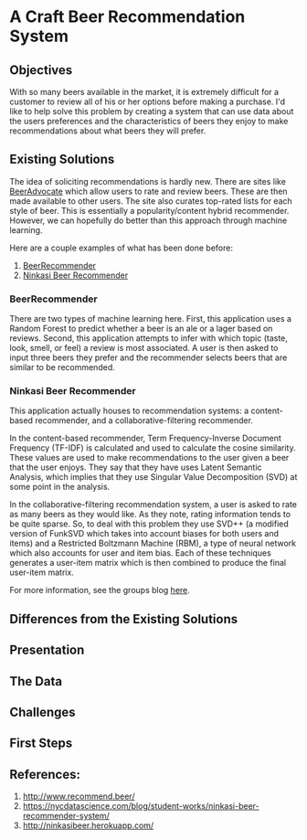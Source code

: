 # A Craft Beer Recommendation System

## Objectives

With so many beers available in the market, it is extremely difficult for a
customer to review all of his or her options before making a purchase. I'd
like to help solve this problem by creating a system that can use data about
the users preferences and the characteristics of beers they enjoy to make
recommendations about what beers they will prefer.

## Existing Solutions

The idea of soliciting recommendations is hardly new. There are sites like
[BeerAdvocate](http://www.beeradvocate.com) which allow users to rate and
review beers. These are then made available to other users. The site also
curates top-rated lists for each style of beer. This is essentially a
popularity/content hybrid recommender. However, we can hopefully do better than
this approach through machine learning.

Here are a couple examples of what has been done before:
1. [BeerRecommender](http://http://www.recommend.beer/)
2. [Ninkasi Beer Recommender](http://ninkasibeer.herokuapp.com/)

### BeerRecommender

There are two types of machine learning here. First, this application
uses a Random Forest to predict whether a beer is an ale or a lager based on
reviews. Second, this application attempts to infer with which topic (taste, look,
smell, or feel) a review is most associated. A user is then asked to input
three beers they prefer and the recommender selects beers that are similar to
be recommended.

### Ninkasi Beer Recommender

This application actually houses to recommendation systems: a content-based
recommender, and a collaborative-filtering recommender.

In the content-based recommender, Term Frequency-Inverse Document Frequency
(TF-IDF) is calculated and used to calculate the cosine similarity. These
values are used to make recommendations to the user given a beer that the user
enjoys. They say that they have uses Latent Semantic Analysis, which implies
that they use Singular Value Decomposition (SVD) at some point in the analysis.

In the collaborative-filtering recommendation system, a user is asked to rate
as many beers as they would like. As they note, rating information tends to be
quite sparse. So, to deal with this problem they use SVD++ (a modified version
of FunkSVD which takes into account biases for both users and items) and a
Restricted Boltzmann Machine (RBM), a type of neural network which also
accounts for user and item bias. Each of these techniques generates a user-item
matrix which is then combined to produce the final user-item matrix.

For more information, see the groups blog
[here](
https://nycdatascience.com/blog/student-works/ninkasi-beer-recommender-system/
).

## Differences from the Existing Solutions

## Presentation

## The Data

## Challenges

## First Steps

## References:
1. http://www.recommend.beer/
2. https://nycdatascience.com/blog/student-works/ninkasi-beer-recommender-system/
3. http://ninkasibeer.herokuapp.com/
